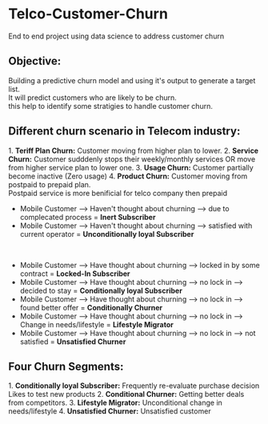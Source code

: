 # Telco-Customer-Churn
End to end project using data science to address customer churn

<h2>Objective:</h2>
Building a predictive churn model and using it's output to generate a target list.<br>
It will predict customers who are likely to be churn.<br>this help to identify some stratigies to handle customer churn.

<h2>Different churn scenario in Telecom industry:</h2>
1. <b>Teriff Plan Churn:</b> Customer moving from higher plan to lower.
2. <b>Service Churn:</b> Customer sudddenly stops their weekly/monthly services OR move from higher service plan to lower one.
3. <b>Usage Churn:</b> Customer partially become inactive (Zero usage)
4. <b>Product Churn:</b> Customer moving from postpaid to prepaid plan. <br> Postpaid service is more benificial for telco company then prepaid 


<br>
<ul>
<li>Mobile Customer --> Haven't thought about churning --> due to complecated process = <b>Inert Subscriber</b> </li>
<li>Mobile Customer --> Haven't thought about churning --> satisfied with current operator = <b>Unconditionally loyal Subscriber</b> </li>
</ul>
<br>
<ul>
<li>Mobile Customer --> Have thought about churning --> locked in by some contract = <b> Locked-In Subscriber</b> </li>
<li>Mobile Customer --> Have thought about churning --> no lock in --> decided to stay = <b> Conditionally loyal Subscriber</b> </li>
<li>Mobile Customer --> Have thought about churning --> no lock in --> found better offer = <b> Conditionally Churner</b> </li>
<li>Mobile Customer --> Have thought about churning --> no lock in --> Change in needs/lifestyle = <b> Lifestyle Migrator</b> </li>
<li>Mobile Customer --> Have thought about churning --> no lock in --> not satisfied = <b> Unsatisfied Churner</b> </li>
</ul>

<h2>Four Churn Segments:</h2>
1. <b>Conditionally loyal Subscriber:</b> Frequently re-evaluate purchase decision<br>
Likes to test new products
2. <b>Conditional Churner:</b> Getting better deals from competitors.
3. <b>Lifestyle Migrator:</b> Unconditional change in needs/lifestyle
4. <b>Unsatisfied Churner:</b> Unsatisfied customer 

<br>


